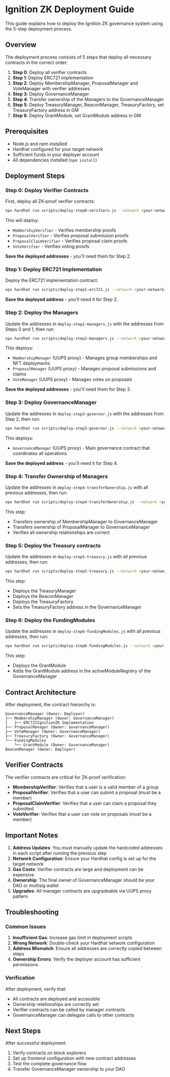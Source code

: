 # Ignition ZK Deployment Guide

This guide explains how to deploy the Ignition ZK governance system using the 5-step deployment process.

## Overview

The deployment process consists of 5 steps that deploy all necessary contracts in the correct order:

1. **Step 0**: Deploy all verifier contracts
2. **Step 1**: Deploy ERC721 implementation
3. **Step 2**: Deploy MembershipManager, ProposalManager and VoteManager with verifier addresses
4. **Step 3**: Deploy GovernanceManager
5. **Step 4**: Transfer ownership of the Managers to the GovernanceManager
6. **Step 5**: Deploy TreasuryManager, BeaconManager, TreasuryFactory, set TreasuryFactory address in GM
7. **Step 6**: Deploy GrantModule, set GrantModule address in GM

## Prerequisites

- Node.js and npm installed
- Hardhat configured for your target network
- Sufficient funds in your deployer account
- All dependencies installed (`npm install`)

## Deployment Steps

### Step 0: Deploy Verifier Contracts

First, deploy all ZK-proof verifier contracts:

```bash
npx hardhat run scripts/deploy-step0-verifiers.js --network <your-network>
```

This will deploy:

- `MembershipVerifier` - Verifies membership proofs
- `ProposalVerifier` - Verifies proposal submission proofs
- `ProposalClaimVerifier` - Verifies proposal claim proofs
- `VoteVerifier` - Verifies voting proofs

**Save the deployed addresses** - you'll need them for Step 2.

### Step 1: Deploy ERC721 Implementation

Deploy the ERC721 implementation contract:

```bash
npx hardhat run scripts/deploy-step1-erc721.js --network <your-network>
```

**Save the deployed address** - you'll need it for Step 2.

### Step 2: Deploy the Managers

Update the addresses in `deploy-step2-managers.js` with the addresses from Steps 0 and 1, then run:

```bash
npx hardhat run scripts/deploy-step2-managers.js --network <your-network>
```

This deploys:

- `MembershipManager` (UUPS proxy) - Manages group memberships and NFT deployments
- `ProposalManager` (UUPS proxy) - Manages proposal submissions and claims
- `VoteManager` (UUPS proxy) - Manages votes on proposals

**Save the deployed addresses** - you'll need them for Step 3.

### Step 3: Deploy GovernanceManager

Update the addresses in `deploy-step3-governor.js` with the addresses from Step 2, then run:

```bash
npx hardhat run scripts/deploy-step3-governor.js --network <your-network>
```

This deploys:

- `GovernanceManager` (UUPS proxy) - Main governance contract that coordinates all operations

**Save the deployed address** - you'll need it for Step 4.

### Step 4: Transfer Ownership of Managers

Update the addresses in `deploy-step4-transferOwnership.js` with all previous addresses, then run:

```bash
npx hardhat run scripts/deploy-step4-transferOwnership.js --network <your-network>
```

This step:

- Transfers ownership of MembershipManager to GovernanceManager
- Transfers ownership of ProposalManager to GovernanceManager
- Verifies all ownership relationships are correct


### Step 5: Deploy the Treasury contracts

Update the addresses in `deploy-step5-treasury.js` with all previous addresses, then run:

```bash
npx hardhat run scripts/deploy-step5-treasury.js --network <your-network>
```

This step:

- Deploys the TreasuryManager
- Deploys the BeaconManager
- Deploys the TreasuryFactory
- Sets the TreasuryFactory address in the GovernanceManager


### Step 6: Deploy the FundingModules

Update the addresses in `deploy-step6-fundingModules.js` with all previous addresses, then run:

```bash
npx hardhat run scripts/deploy-step6-fundingModules.js --network <your-network>
```

This step:

- Deploys the GrantModule
- Adds the GrantModule address in the activeModuleRegistry of the GovernanceManager

## Contract Architecture

After deployment, the contract hierarchy is:

```
GovernanceManager (Owner: Deployer)
├── MembershipManager (Owner: GovernanceManager)
│   ├── ERC721IgnitionZK Implementation
├── ProposalManager (Owner: GovernanceManager)
├── VoteManager (Owner: GovernanceManager)
├── TreasuryFactory (Owner: GovernanceManager)
└── FundingModules
    └── GrantModule (Owner: GovernanceManager)
BeaconManager (Owner: Deployer)
```

## Verifier Contracts

The verifier contracts are critical for ZK-proof verification:

- **MembershipVerifier**: Verifies that a user is a valid member of a group
- **ProposalVerifier**: Verifies that a user can submit a proposal (must be a member)
- **ProposalClaimVerifier**: Verifies that a user can claim a proposal they submitted
- **VoteVerifier**: Verifies that a user can vote on proposals (must be a member)

## Important Notes

1. **Address Updates**: You must manually update the hardcoded addresses in each script after running the previous step
2. **Network Configuration**: Ensure your Hardhat config is set up for the target network
3. **Gas Costs**: Verifier contracts are large and deployment can be expensive
4. **Ownership**: The final owner of GovernanceManager should be your DAO or multisig wallet
5. **Upgrades**: All manager contracts are upgradeable via UUPS proxy pattern

## Troubleshooting

### Common Issues

1. **Insufficient Gas**: Increase gas limit in deployment scripts
2. **Wrong Network**: Double-check your Hardhat network configuration
3. **Address Mismatch**: Ensure all addresses are correctly copied between steps
4. **Ownership Errors**: Verify the deployer account has sufficient permissions

### Verification

After deployment, verify that:

- All contracts are deployed and accessible
- Ownership relationships are correctly set
- Verifier contracts can be called by manager contracts
- GovernanceManager can delegate calls to other contracts

## Next Steps

After successful deployment:

1. Verify contracts on block explorers
2. Set up frontend configuration with new contract addresses
3. Test the complete governance flow
4. Transfer GovernanceManager ownership to your DAO
